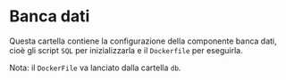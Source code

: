 # Banca dati

Questa cartella contiene la configurazione della componente banca dati, cioè gli script `SQL` per inizializzarla e il `Dockerfile` per eseguirla.

Nota: il `DockerFile` va lanciato dalla cartella `db`.

